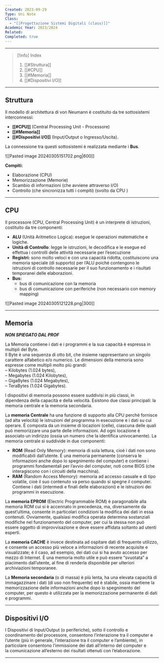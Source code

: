 ```yaml
---
Created: 2023-09-29
Type: Uni Note
Class:
  - "[[Progettazione Sistemi Digitali (class)]]"
Academic Year: 2023/2024
Related: 
Completed: true
---
```

---
>[!info] Index
>1. [[#Struttura]]
>2. [[#CPU]]
>3. [[#Memoria]]
>4. [[#Dispositivi I/O]]

---
## Struttura

Il modello di architettura di von Neumann è costituito da tre sottosistemi interconnessi: 
- **[[#CPU]]** (Central Processing Unit - Processore)
- **[[#Memoria]]**
- **[[#Dispositivi I/O]]** (Input/Output o Ingresso/Uscita).  

La connessione tra questi sottosistemi è realizzata mediante i **Bus**.

![[Pasted image 20240305151702.png|600]]



**Compiti:**
- Elaborazione (CPU)
- Memorizzazione (Memorie)
- Scambio di informazioni (che avviene attraverso I/O)
- Controllo (che sincronizza tutti i compiti) (svolto da CPU )

---
## CPU
Il processore (CPU, Central Processing Unit) è un interprete di istruzioni, costituito da tre componenti:

- **ALU** (Unità Aritmetico Logica): esegue le operazioni matematiche e logiche.
- **Unità di Controllo**: legge le istruzioni, le decodifica e le esegue ed effettua i controlli delle attività necessarie per l’esecuzione
- **Registri:** sono molto veloci e con una capacità ridotta, costituiscono una memoria speciale (di supporto) per l’ALU poiché contengono le istruzioni di controllo necessarie per il suo funzionamento e i risultati temporanei delle elaborazioni.
- **Bus:**
	- bus di comunicazione con la memoria 
	- bus di comunicazione con periferiche (non necessario con memory mapping)

![[Pasted image 20240305121228.png|300]]

---
## Memoria

***NON SPIEGATO DAL PROF***

La Memoria contiene i dati e i programmi e la sua capacità è espressa in multipli del Byte.  
Il Byte è una sequenza di otto bit, che insieme rappresentano un singolo carattere alfabetico e/o numerico. Le dimensioni della memoria sono espresse come multipli molto più grandi:  
– Kilobytes (1.024 bytes),  
– Megabytes (1.024 Kilobytes),  
– GigaBytes (1.024 Megabytes),  
– TeraBytes (1.024 Gigabytes).

I dispositivi di memoria possono essere suddivisi in più classi, in dipendenza della capacità e della velocità. Esistono due classi principali: la memoria centrale e la memoria secondaria.

La **memoria Centrale** ha una funzione di supporto alla CPU perché fornisce (ad alta velocità) le istruzioni del programma in esecuzione e i dati su cui operare. È composta da un insieme di locazioni (celle), ciascuna delle quali può memorizzare una parte delle informazioni. Ad ogni locazione è associato un indirizzo (ossia un numero che la identifica univocamente). La memoria centrale si suddivide in due componenti:

- **ROM** (Read Only Memory): memoria di sola lettura, cioè i dati non sono modificabili dall’utente. È una memoria permanente (conserva le informazioni anche dopo lo spegnimento del computer) e contiene i programmi fondamentali per l’avvio del computer, noti come BIOS (che interagiscono con i circuiti della macchina).
- **RAM** (Random Access Memory): memoria ad accesso casuale e di tipo volatile, cioè il suo contenuto va perso quando si spegne il computer. Contiene i dati (intermedi e finali delle elaborazioni) e le istruzioni dei programmi in esecuzione.

La **memoria EPROM** (Electric Programmable ROM) è paragonabile alla memoria ROM cui si è accennato in precedenza, ma, diversamente da quest’ultima, consente in particolari condizioni la modifica dei dati in essa contenuti. Ovviamente, qualsiasi modifica operata determina sostanziali modifiche nel funzionamento del computer, per cui la stessa non può essere oggetto di improvvisazione e deve essere affidata soltanto ad utenti esperti.

La **memoria CACHE** è invece destinata ad ospitare dati di frequente utilizzo, e consente un accesso più veloce a informazioni di recente acquisite e visualizzate; è il caso, ad esempio, dei dati cui si ha avuto accesso per mezzo di Internet. È una memoria molto utile e può essere “svuotata” a piacimento dall’utente, al fine di renderla disponibile per ulteriori archiviazioni temporanee.

La **Memoria secondaria** (o di massa) è più lenta, ha una elevata capacità di immagazzinare i dati (di uso non frequente) ed è stabile, ossia mantiene la memorizzazione delle informazioni anche dopo lo spegnimento del computer, per questo è utilizzata per la memorizzazione permanente di dati e programmi.

---
## Dispositivi I/O

I Dispositivi di Input/Output (o periferiche), sotto il controllo e coordinamento del processore, consentono l’interazione tra il computer e l’utente (più in generale, l’interazione tra il computer e l’ambiente), in particolare consentono l’immissione dei dati all’interno del computer e la comunicazione all’esterno dei risultati ottenuti con l’elaborazione.

---